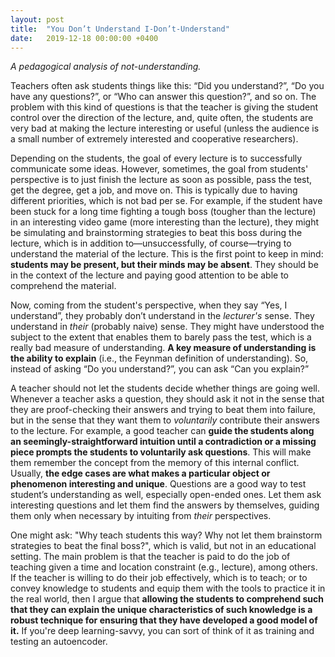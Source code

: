 ```yaml
---
layout: post
title:  "You Don’t Understand I-Don’t-Understand"
date:   2019-12-18 00:00:00 +0400
---
```


*A pedagogical analysis of not-understanding.*

Teachers often ask students things like this: “Did you understand?”, “Do you have any questions?”, or “Who can answer this question?”, and so on. The problem with this kind of questions is that the teacher is giving the student control over the direction of the lecture, and, quite often, the students are very bad at making the lecture interesting or useful (unless the audience is a small number of extremely interested and cooperative researchers).

Depending on the students, the goal of every lecture is to successfully communicate some ideas. However, sometimes, the goal from students' perspective is to just finish the lecture as soon as possible, pass the test, get the degree, get a job, and move on. This is typically due to having different priorities, which is not bad per se. For example, if the student have been stuck for a long time fighting a tough boss (tougher than the lecture) in an interesting video game (more interesting than the lecture), they might be simulating and brainstorming strategies to beat this boss during the lecture, which is in addition to—unsuccessfully, of course—trying to understand the material of the lecture. This is the first point to keep in mind: **students may be present, but their minds may be absent**. They should be in the context of the lecture and paying good attention to be able to comprehend the material.

Now, coming from the student's perspective, when they say “Yes, I understand”, they probably don’t understand in the *lecturer's* sense. They understand in *their* (probably naive) sense. They might have understood the subject to the extent that enables them to barely pass the test, which is a really bad measure of understanding. **A key measure of understanding is the ability to explain** (i.e., the Feynman definition of understanding). So, instead of asking “Do you understand?”, you can ask “Can you explain?”

A teacher should not let the students decide whether things are going well. Whenever a teacher asks a question, they should ask it not in the sense that they are proof-checking their answers and trying to beat them into failure, but in the sense that they want them to *voluntarily* contribute their answers to the lecture. For example, a good teacher can **guide the students along an seemingly-straightforward intuition until a contradiction or a missing piece prompts the students to voluntarily ask questions**. This will make them remember the concept from the memory of this internal conflict. Usually, **the edge cases are what makes a particular object or phenomenon interesting and unique**. Questions are a good way to test student’s understanding as well, especially open-ended ones. Let them ask interesting questions and let them find the answers by themselves, guiding them only when necessary by intuiting from *their* perspectives.

One might ask: "Why teach students this way? Why not let them brainstorm strategies to beat the final boss?", which is valid, but not in an educational setting. The main problem is that the teacher is paid to do the job of teaching given a time and location constraint (e.g., lecture), among others. If the teacher is willing to do their job effectively, which is to teach; or to convey knowledge to students and equip them with the tools to practice it in the real world, then I argue that **allowing the students to comprehend such that they can explain the unique characteristics of such knowledge is a robust technique for ensuring that they have developed a good model of it.** If you're deep learning-savvy, you can sort of think of it as training and testing an autoencoder.

